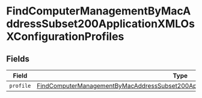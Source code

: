 # FindComputerManagementByMacAddressSubset200ApplicationXMLOsXConfigurationProfiles


## Fields

| Field                                                                                                                                                                                                           | Type                                                                                                                                                                                                            | Required                                                                                                                                                                                                        | Description                                                                                                                                                                                                     |
| --------------------------------------------------------------------------------------------------------------------------------------------------------------------------------------------------------------- | --------------------------------------------------------------------------------------------------------------------------------------------------------------------------------------------------------------- | --------------------------------------------------------------------------------------------------------------------------------------------------------------------------------------------------------------- | --------------------------------------------------------------------------------------------------------------------------------------------------------------------------------------------------------------- |
| `profile`                                                                                                                                                                                                       | [FindComputerManagementByMacAddressSubset200ApplicationXMLOsXConfigurationProfilesProfile](../../models/operations/findcomputermanagementbymacaddresssubset200applicationxmlosxconfigurationprofilesprofile.md) | :heavy_minus_sign:                                                                                                                                                                                              | N/A                                                                                                                                                                                                             |